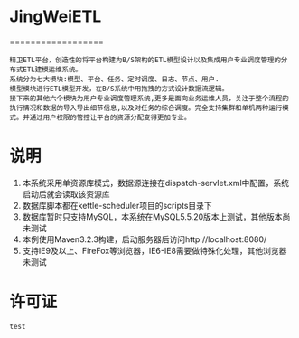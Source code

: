 

#  **JingWeiETL** 
==================

    精卫ETL平台，创造性的将平台构建为B/S架构的ETL模型设计以及集成用户专业调度管理的分布式ETL建模运维系统。
    系统分为七大模块:模型、平台、任务、定时调度、日志、节点、用户.
    模型模块进行ETL模型开发，在B/S系统中用拖拽的方式设计数据流逻辑。
    接下来的其他六个模块为用户专业调度管理系统,更多是面向业务运维人员，关注于整个流程的执行情况和数据的导入导出细节信息,以及对任务的综合调度。完全支持集群和单机两种运行模式。并通过用户权限的管控让平台的资源分配变得更加专业。

# 说明
1. 本系统采用单资源库模式，数据源连接在dispatch-servlet.xml中配置，系统启动后就会读取该资源库
2. 数据库脚本都在kettle-scheduler项目的scripts目录下
3. 数据库暂时只支持MySQL，本系统在MySQL5.5.20版本上测试，其他版本尚未测试
4. 本例使用Maven3.2.3构建，启动服务器后访问http://localhost:8080/
5. 支持IE9及以上、FireFox等浏览器，IE6-IE8需要做特殊化处理，其他浏览器未测试

# 许可证
    test